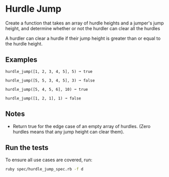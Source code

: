 # Hurdle Jump

Create a function that takes an array of hurdle heights and a jumper's jump height, and determine whether or not the hurdler can clear all the hurdles

A hurdler can clear a hurdle if their jump height is greater than or equal to the hurdle height.

## Examples
```
hurdle_jump([1, 2, 3, 4, 5], 5) ➞ true

hurdle_jump([5, 5, 3, 4, 5], 3) ➞ false

hurdle_jump([5, 4, 5, 6], 10) ➞ true

hurdle_jump([1, 2, 1], 1) ➞ false
```

## Notes

* Return true for the edge case of an empty array of hurdles. (Zero hurdles means that any jump height can clear them).

## Run the tests
To ensure all use cases are covered, run:
```bash
ruby spec/hurdle_jump_spec.rb -f d
```